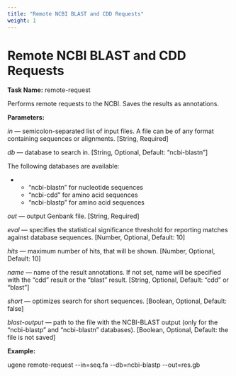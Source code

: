 ```yaml
---
title: "Remote NCBI BLAST and CDD Requests"
weight: 1
---
```



# Remote NCBI BLAST and CDD Requests

**Task Name:** remote-request

Performs remote requests to the NCBI. Saves the results as annotations.

**Parameters:**

_in_ — semicolon-separated list of input files. A file can be of any format containing sequences or alignments. \[String, Required\]

_db_ — database to search in. \[String, Optional, Default: “ncbi-blastn”\]

The following databases are available:

*   *   “ncbi-blastn” for nucleotide sequences
    *   “ncbi-cdd” for amino acid sequences
    *   “ncbi-blastp” for amino acid sequences

_out_ — output Genbank file. \[String, Required\]

_eval_ — specifies the statistical significance threshold for reporting matches against database sequences. \[Number, Optional, Default: 10\]

_hits_ — maximum number of hits, that will be shown. \[Number, Optional, Default: 10\]

_name_ — name of the result annotations. If not set, name will be specified with the “cdd” result or the “blast” result. \[String, Optional, Default: “cdd” or “blast”\]

_short_ — optimizes search for short sequences. \[Boolean, Optional, Default: false\]

_blast-output_ — path to the file with the NCBI-BLAST output (only for the “ncbi-blastp” and “ncbi-blastn” databases). \[Boolean, Optional, Default: the file is not saved\]

**Example:**

ugene remote-request --in=seq.fa --db=ncbi-blastp --out=res.gb
